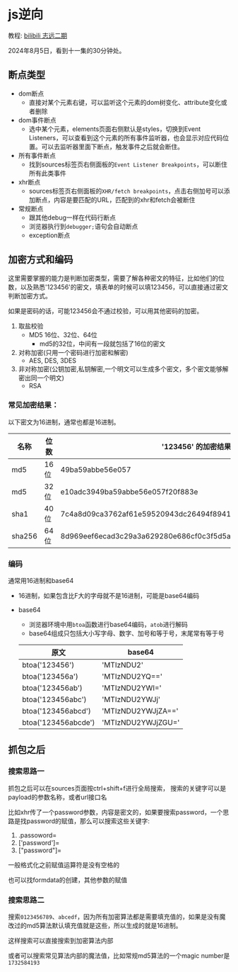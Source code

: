 # js逆向
教程: [bilibili 志远二期](https://www.bilibili.com/video/BV1Kh411r7uR)

2024年8月5日，看到十一集的30分钟处。

## 断点类型
- dom断点
    - 直接对某个元素右键，可以监听这个元素的dom树变化、attribute变化或者删除
- dom事件断点
    - 选中某个元素，elements页面右侧默认是styles，切换到Event Listeners，可以查看到这个元素的所有事件监听器，也会显示对应代码位置。可以去监听器里面下断点，触发事件之后就会断住。
- 所有事件断点
    - 找到sources标签页右侧面板的`Event Listener Breakpoints`，可以断住所有此类事件
- xhr断点
    - sources标签页右侧面板的`XHR/fetch breakpoints`，点击右侧加号可以添加断点，内容是要匹配的URL，匹配到的xhr和fetch会被断住
- 常规断点
    - 跟其他debug一样在代码行断点
    - 浏览器执行到`debugger;`语句会自动断点
    - exception断点

## 加密方式和编码

这里需要掌握的能力是判断加密类型，需要了解各种密文的特征，比如他们的位数，以及熟悉'123456'的密文，填表单的时候可以填123456，可以直接通过密文判断加密方式。

如果是密码的话，可能123456会不通过校验，可以用其他密码的加密。

1. 取盐校验
    - MD5 16位、32位、64位
        - md5的32位，中间有一段就包括了16位的密文
2. 对称加密(只用一个密码进行加密和解密)
    - AES, DES, 3DES
3. 非对称加密(公钥加密,私钥解密,一个明文可以生成多个密文，多个密文能够解密出同一个明文)
    - RSA

### 常见加密结果：
以下密文为16进制，通常也都是16进制。

| 名称   | 位数 | '123456' 的加密结果                                          |
| ------ | ---- | ------------------------------------------------------------ |
| md5    | 16位 | 49ba59abbe56e057                                             |
| md5    | 32位 | e10adc3949ba59abbe56e057f20f883e                             |
| sha1   | 40位 | 7c4a8d09ca3762af61e59520943dc26494f8941b                     |
| sha256 | 64位 | 8d969eef6ecad3c29a3a629280e686cf0c3f5d5a86aff3ca12020c923adc6c92 |


### 编码

通常用16进制和base64 

- 16进制，如果包含比F大的字母就不是16进制，可能是base64编码
- base64 
    - 浏览器环境中用`btoa`函数进行base64编码，`atob`进行解码
    - base64组成只包括大小写字母、数字、加号和等于号，末尾常有等于号

    | 原文 | base64 |
    | ---- | ------ |
    | btoa('123456') | 'MTIzNDU2' |
    | btoa('123456a') | 'MTIzNDU2YQ==' |
    | btoa('123456ab') | 'MTIzNDU2YWI=' |
    | btoa('123456abc') | 'MTIzNDU2YWJj' |
    | btoa('123456abcd') | 'MTIzNDU2YWJjZA==' |
    | btoa('123456abcde') | 'MTIzNDU2YWJjZGU=' |

## 抓包之后

### 搜索思路一
抓包之后可以在sources页面按ctrl+shift+f进行全局搜索，
搜索的关键字可以是payload的参数名称，或者url接口名

比如xhr传了一个password参数，内容是密文的，如果要搜索password，一个思路是找password的赋值，那么可以搜索这些关键字:
1. .passoword= 
2. ['password']= 
3. ["password"]=

一般格式化之前赋值运算符是没有空格的

也可以找formdata的创建，其他参数的赋值

### 搜索思路二
搜索`0123456789`、`abcedf`，因为所有加密算法都是需要填充值的，如果是没有魔改过的md5算法默认填充值就是这些，所以生成的就是16进制。

这样搜索可以直接搜索到加密算法内部

或者可以搜索常见算法内部的魔法值，比如常规md5算法的一个magic number是`1732584193`



